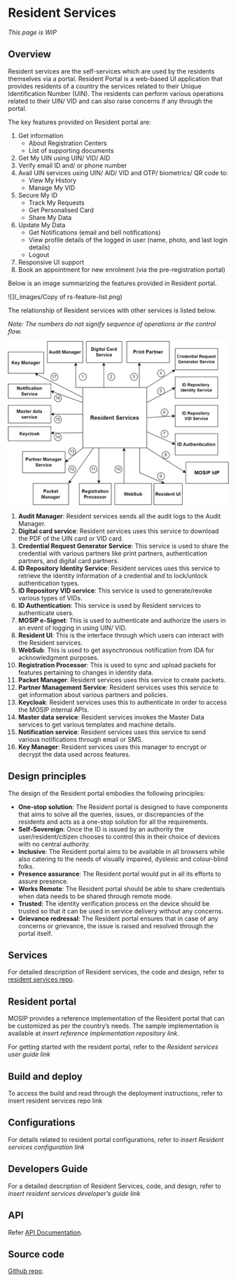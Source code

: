 # Resident Services
_This page is WIP_

## Overview

Resident services are the self-services which are used by the residents themselves via a portal. Resident Portal is a web-based UI application that provides residents of a country the services related to their Unique Identification Number (UIN). The residents can perform various operations related to their UIN/ VID and can also raise concerns if any through the portal.

The key features provided on Resident portal are:

1. Get information 
    * About Registration Centers
    * List of supporting documents
2. Get My UIN using UIN/ VID/ AID 
3. Verify email ID and/ or phone number 
4. Avail UIN services using UIN/ AID/ VID and OTP/ biometrics/ QR code to:
	  * View My History
	  * Manage My VID
5. Secure My ID
   * Track My Requests
   * Get Personalised Card
   * Share My Data
6. Update My Data
   * Get Notifications (email and bell notifications)
   * View profile details of the logged in user (name, photo, and last login details)
   * Logout
7. Responsive UI support
8. Book an appointment for new enrolment (via the pre-registration portal)


Below is an image summarizing the features provided in Resident portal.

![](_images/Copy of rs-feature-list.png)

The relationship of Resident services with other services is listed below. 

_Note: The numbers do not signify sequence of operations or the control flow._

![](_images/rs-entity-relationship.png)

1.	__Audit Manager__: Resident services sends all the audit logs to the Audit Manager.
2.	__Digital card service__: Resident services uses this service to download the PDF of the UIN card or VID card.
3.	__Credential Request Generator Service__: This service is used to share the credential with various partners like print partners, authentication partners, and digital card partners.
4.	__ID Repository Identity Service__: Resident services uses this service to retrieve the identity information of a credential and to lock/unlock authentication types.
6.	__ID Repository VID service__: This service is used to generate/revoke various types of VIDs.
7.	__ID Authentication__: This service is used by Resident services to authenticate users.
8.	__MOSIP e-Signet__: This is used to authenticate and authorize the users in an event of logging in using UIN/ VID.
9.	__Resident UI__: This is the interface through which users can interact with the Resident services.
10.	__WebSub__: This is used to get asynchronous notification from IDA for acknowledgment purposes.
11.	__Registration Processor__: This is used to sync and upload packets for features pertaining to changes in identity data.
12.	__Packet Manager__: Resident services uses this service to create packets.
13.	__Partner Management Service__: Resident services uses this service to get information about various partners and policies.
14.	__Keycloak__: Resident services uses this to authenticate in order to access the MOSIP internal APIs.
15.	__Master data service__: Resident services invokes the Master Data services to get various templates and machine details.
16.	__Notification service__: Resident services uses this service to send various notifications through email or SMS.
17.	__Key Manager__: Resident services uses this manager to encrypt or decrypt the data used across features.


## Design principles

The design of the Resident portal embodies the following principles:

* __One-stop solution__: The Resident portal is designed to have components that aims to solve all the queries, issues, or discrepancies of the residents and acts as a one-stop solution for all the requirements.
* __Self-Sovereign__: Once the ID is issued by an authority the user/resident/citizen chooses to control this in their choice of devices with no central authority.
* __Inclusive__: The Resident portal aims to be available in all browsers while also catering to the needs of visually impaired, dyslexic and colour-blind folks.
* __Presence assurance__: The Resident portal would put in all its efforts to assure presence.
* __Works Remote__: The Resident portal should be able to share credentials when data needs to be shared through remote mode.
* __Trusted__: The identity verification process on the device should be trusted so that it can be used in service delivery without any concerns.
* __Grievance redressal__: The Resident portal ensures that in case of any concerns or grievance, the issue is raised and resolved through the portal itself.

## Services

For detailed description of Resident services, the code and design, refer to [resident services repo](https://github.com/mosip/resident-services/tree/release-1.2.0).

## Resident portal

MOSIP provides a reference implementation of the Resident portal that can be customized as per the country’s needs. The sample implementation is available at *insert reference implementation repository link*. 

For getting started with the resident portal, refer to the *Resident services user guide link*

## Build and deploy

To access the build and read through the deployment instructions, refer to insert resident services repo link

## Configurations

For details related to resident portal configurations, refer to *insert Resident services configuration link*

## Developers Guide

For a detailed description of Resident Services, code, and design, refer to *insert resident services developer’s guide link*

## API

Refer [API Documentation](https://mosip.stoplight.io/docs/resident/9a5192571fc51-document).

## Source code 

[Github repo](https://github.com/mosip/resident-services/tree/release-1.2.0).

